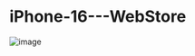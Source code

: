 ﻿# iPhone-16---WebStore


![image](https://github.com/user-attachments/assets/e98e3dc5-0047-430e-b7eb-511f7e343491)

